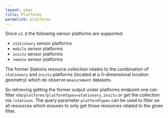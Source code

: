 ```yaml
---
layout: page
title: Platforms
permalink: platforms
---
```

Since `v2.0` the following sensor platforms are supported:

* `stationary` sensor platforms
* `mobile` sensor platforms
* `insitu` sensor platforms
* `remote` sensor platforms

The former Stations resource collection relates to the combination 
of `stationary` and `insitu` platforms (located at a 0-dimensional
location geometry) which do observe `measurement` datasets. 

So retrieving getting the former output under platforms endpoint one 
can filter via`/platforms?platformTypes=stationary,insitu` or get the 
collection via `/stations`. The query parameter `platformTypes` can be 
used to filter on all resources which ensures to only get those resources 
related to the given filter.